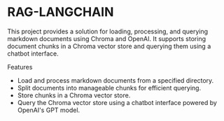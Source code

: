 # RAG-LANGCHAIN

This project provides a solution for loading, processing, and querying markdown documents using Chroma and OpenAI. It supports storing document chunks in a Chroma vector store and querying them using a chatbot interface.

Features
- Load and process markdown documents from a specified directory.
- Split documents into manageable chunks for efficient querying.
- Store chunks in a Chroma vector store.
- Query the Chroma vector store using a chatbot interface powered by OpenAI's GPT model.
